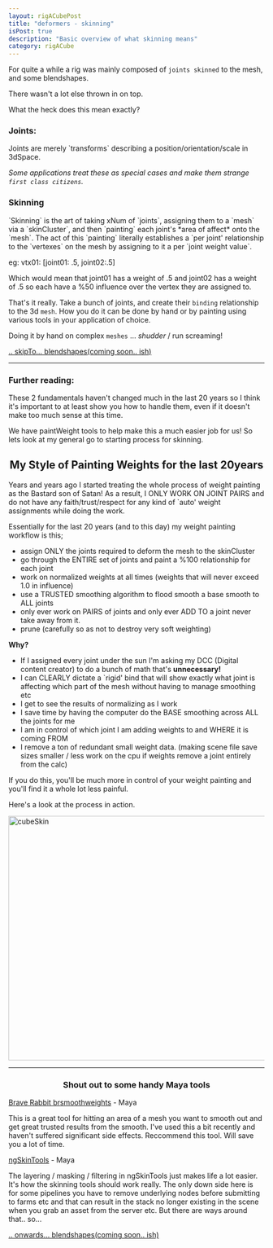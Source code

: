 ```yaml
---
layout: rigACubePost
title: "deformers - skinning"
isPost: true
description: "Basic overview of what skinning means"
category: rigACube
---
```


For quite a while a rig was mainly composed of `joints skinned` to the mesh, 
and some blendshapes. 

There wasn't a lot else thrown in on top. 

What the heck does this mean exactly?

<h3>Joints:</h3>
Joints are merely `transforms` describing a position/orientation/scale in 3dSpace. 

*Some applications treat these as special cases and make them strange `first class citizens`.*

<h3>Skinning</h3>
`Skinning` is the art of taking xNum of `joints`, assigning them to a `mesh` via
a `skinCluster`, and then `painting` each joint's *area of affect* onto the `mesh`.
The act of this `painting` literally establishes a `per joint' relationship 
to the `vertexes` on the mesh by assigning to it a per `joint weight value`. 

eg:  vtx01: [joint01: .5, joint02:.5] 

Which would mean that joint01 has a weight of .5 and joint02 has a weight 
of .5 so each have a %50 influence over the vertex they are assigned to.


That's it really. Take a bunch of joints, and create their `binding` relationship
to the 3d `mesh`. How you do it can be done by hand or by painting using various
tools in your application of choice.

Doing it by hand on complex `meshes` ... *shudder* / run screaming!

[.. skipTo... blendshapes(coming soon.. ish)]()

<hr>
<h3>Further reading:</h3>
These 2 fundamentals haven't changed much in the last 20 years so I think 
it's important to at least show you how to handle them, even if it doesn't 
make too much sense at this time.

We have paintWeight tools to help make this a much easier job for us! So lets
look at my general go to starting process for skinning.   

<center><h2>My Style of Painting Weights for the last 20years</h2></center>
Years and years ago I started treating the whole process of weight painting as
the Bastard son of Satan! As a result, I ONLY WORK ON JOINT PAIRS and do not
have any faith/trust/respect for any kind of `auto' weight assignments 
while doing the work.

Essentially for the last 20 years (and to this day) my weight painting workflow is this;

- assign ONLY the joints required to deform the mesh to the skinCluster
- go through the ENTIRE set of joints and paint a %100 relationship for each joint
- work on normalized weights at all times (weights that will never exceed 1.0 in influence)
- use a TRUSTED smoothing algorithm to flood smooth a base smooth to ALL joints
- only ever work on PAIRS of joints and only ever ADD TO a joint never take away from it.
- prune (carefully so as not to destroy very soft weighting)

**Why?**

- If I assigned every joint under the sun I'm asking my DCC (Digital content creator)
to do a bunch of math that's **unnecessary!**
- I can CLEARLY dictate a `rigid' bind that will show exactly what joint 
is affecting which part of the mesh without having to manage smoothing etc
- I get to see the results of normalizing as I work
- I save time by having the computer do the BASE smoothing across ALL the joints
for me
- I am in control of which joint I am adding weights to and WHERE it is coming FROM
- I remove a ton of redundant small weight data. (making scene file save 
sizes smaller / less work on the cpu if weights remove a joint entirely from the calc)
 
If you do this, you'll be much more in control of your weight painting and 
you'll find it a whole lot less painful.

Here's a look at the process in action.

<img src="http://www.anim83d.com/images/examples/cubeSkin.gif" width="640" height="480" alt="cubeSkin">


<hr>

<center><h3>Shout out to some handy Maya tools</h3></center>

[Brave Rabbit brsmoothweights](http://www.braverabbit.com/brsmoothweights/) - Maya

This is a great tool for hitting an area of a mesh you want to smooth out
and get great trusted results from the smooth. I've used this a bit recently
and haven't suffered significant side effects. Reccommend this tool. Will
save you a lot of time. 

[ngSkinTools](https://www.ngskintools.com/) - Maya

The layering / masking / filtering in ngSkinTools just makes life a lot easier.
It's how the skinning tools should work really. The only down side here is 
for some pipelines you have to remove underlying nodes before submitting to farms
etc and that can result in the stack no longer existing in the scene when you
grab an asset from the server etc. But there are ways around that.. so...


[.. onwards... blendshapes(coming soon.. ish)]()
